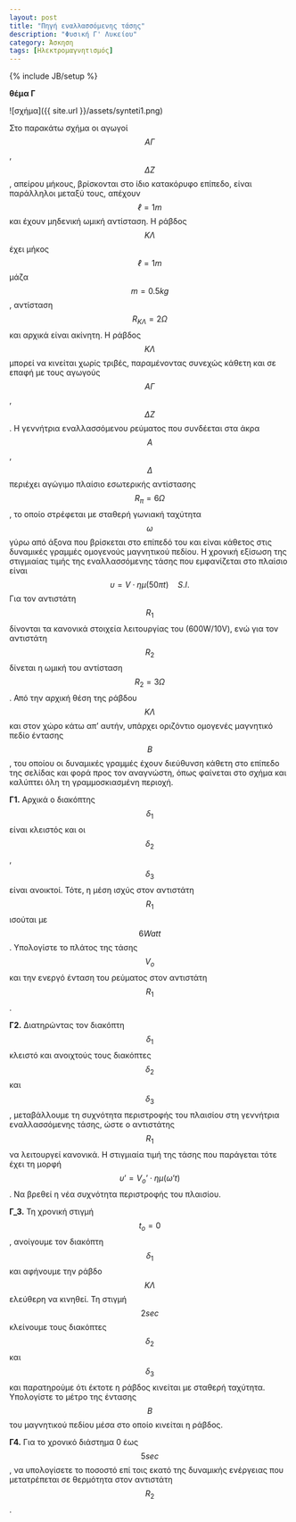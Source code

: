 ```yaml
---
layout: post
title: "Πηγή εναλλασσόμενης τάσης"
description: "Φυσική Γ' Λυκείου"
category: Άσκηση
tags: [Ηλεκτρομαγνητισμός]
---
```

{% include JB/setup %}




**θέμα Γ**


![σχήμα]({{ site.url }}/assets/synteti1.png) 

Στο παρακάτω σχήμα οι αγωγοί $$ΑΓ$$, $$ΔΖ$$, απείρου μήκους, βρίσκονται στο ίδιο κατακόρυφο
επίπεδο, είναι παράλληλοι μεταξύ τους, απέχουν $$ℓ=1m$$ και έχουν μηδενική ωμική αντίσταση. 
Η ράβδος $$ΚΛ$$ έχει μήκος $$ℓ=1m$$ μάζα $$m=0.5kg$$, αντίσταση $$R_{ΚΛ}=2Ω$$ και αρχικά είναι
ακίνητη. Η ράβδος $$ΚΛ$$ μπορεί να κινείται χωρίς τριβές, παραμένοντας συνεχώς κάθετη και 
σε επαφή με τους αγωγούς $$ΑΓ$$, $$ΔΖ$$. 
Η γεννήτρια εναλλασσόμενου ρεύματος που συνδέεται στα άκρα $$Α$$, $$Δ$$ περιέχει αγώγιμο 
πλαίσιο εσωτερικής αντίστασης $$R_π = 6Ω$$, το οποίο στρέφεται με σταθερή γωνιακή ταχύτητα $$ω$$
γύρω από άξονα που βρίσκεται στο επίπεδό του και είναι κάθετος στις δυναμικές γραμμές ομογενούς
μαγνητικού πεδίου. Η χρονική εξίσωση της στιγμιαίας τιμής της εναλλασσόμενης τάσης που 
εμφανίζεται στο πλαίσιο είναι $$υ = V \cdot ημ(50πt) \quad S.I.$$ 
Για τον αντιστάτη $$R_1$$ δίνονται τα κανονικά στοιχεία λειτουργίας του (600W/10V), ενώ για 
τον αντιστάτη $$R_2$$ δίνεται η ωμική του αντίσταση $$R_2 = 3Ω$$. Από την αρχική θέση της 
ράβδου $$ΚΛ$$ και στον χώρο κάτω απ’ αυτήν, υπάρχει οριζόντιο ομογενές μαγνητικό πεδίο έντασης
$$B$$, του οποίου οι δυναμικές γραμμές έχουν διεύθυνση κάθετη στο επίπεδο της σελίδας και φορά
προς τον αναγνώστη, όπως φαίνεται στο σχήμα και καλύπτει όλη τη γραμμοσκιασμένη περιοχή.


**Γ1.** Αρχικά ο διακόπτης $$δ_1$$ είναι κλειστός και οι $$δ_2$$, $$δ_3$$ είναι ανοικτοί. 
Τότε, η μέση ισχύς στον αντιστάτη $$R_1$$ ισούται με $$6 Watt$$. Υπολογίστε το πλάτος της 
τάσης $$V_o$$ και την ενεργό ένταση του ρεύματος στον αντιστάτη $$R_1$$. 


**Γ2.** Διατηρώντας τον διακόπτη $$δ_1$$ κλειστό και ανοιχτούς τους διακόπτες $$δ_2$$ και $$δ_3$$,
μεταβάλλουμε τη συχνότητα περιστροφής του πλαισίου στη γεννήτρια εναλλασσόμενης τάσης, ώστε ο 
αντιστάτης $$R_1$$ να λειτουργεί κανονικά. Η στιγμιαία τιμή της τάσης που παράγεται τότε έχει τη μορφή 
$$υ’ = V_ο’ \cdot ημ(ω’t)$$. Να βρεθεί η νέα συχνότητα περιστροφής του πλαισίου. 


**Γ_3.** Τη χρονική στιγμή $$t_ο = 0$$, ανοίγουμε τον διακόπτη $$δ_1$$ και αφήνουμε την ράβδο
$$ΚΛ$$ ελεύθερη να κινηθεί. Τη στιγμή $$2 sec$$ κλείνουμε τους διακόπτες $$δ_2$$ και $$δ_3$$ 
και παρατηρούμε ότι έκτοτε η ράβδος κινείται με σταθερή ταχύτητα. Υπολογίστε το μέτρο της έντασης 
$$B$$ του μαγνητικού πεδίου μέσα στο οποίο κινείται η ράβδος. 


**Γ4.** Για το χρονικό διάστημα 0 έως $$5 sec$$, να υπολογίσετε το ποσοστό επί τοις εκατό της 
δυναμικής ενέργειας που μετατρέπεται σε θερμότητα στον αντιστάτη $$R_2$$.